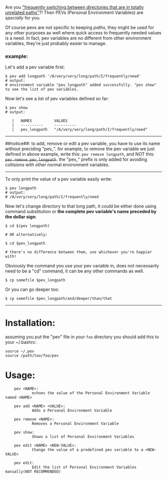 Are you ["frequently switching between directories that are in totally unrelated paths"](https://unix.stackexchange.com/questions/31161/quick-directory-navigation-in-the-bash-shell)?! Then PEVs (Personal Environment Variables) are _specially_ for you.

Of course pevs are not specific to keeping _paths_, they might be used for any other purposes as well where quick access to frequently needed values is a need. In fact, pev variables are no different from other environment variables, they're just probably easier to manage.



### **example**:

Let's add a pev variable first:
```
$ pev add longpath '/A/very/very/long/path/I/frequently/need'
# output:
# environment variable "pev_longpath" added successfully. "pev show" to see the list of pev variables.
```
Now let's see a list of pev variables defined so far:
```
$ pev show
# output:

   |   NAMES          VALUES
   |   ----------     ----------
   |   pev_longpath   "/A/very/very/long/path/I/frequently/need"
```
___
##notice##: to add, remove or edit a pev variable, you have to use its name without preciding "pev_". for example, to remove the pev variable we just defined in above example, write this: `pev remove longpath`, and NOT this: ~~`pev remove pev_longpath`~~. the "pev_" prefix is only added for avoiding collisions with other normal environment variables.
___

To only print the value of a pev variable easily write:
```
$ pev longpath
# output:
# /A/very/very/long/path/I/frequently/need
```
Now let's change directory to that long path, it could be either done using command substitution or __the complete pev variable's name preceded by the dollar sign__:
```
$ cd $(pev longpath)

# OR alternatively:

$ cd $pev_longpath

# there's no difference between them, use whichever you're happier with!
```
Obviously the command you use your pev variable in, does not necessarily need to be a "cd" command, it can be any other commands as well.
```
$ cp somefile $pev_longpath
```
Or you can go deeper too:
```
$ cp somefile $pev_longpath/and/deeper/than/that
```
---
# **Installation**:
assuming you put the "pev" file in your `foo` directory you should add this to your ~/.bashrc:
```
source ~/.pev
source /path/too/foo/pev
```

# **Usage**:


        pev <NAME>:
                echoes the value of the Personal Environment Variable named <NAME>

        pev add <NAME> <VALUE>:
                Adds a Personal Environment Variable

        pev remove <NAME>:
                Removes a Personal Environment Variable

        pev show:
                Shows a list of Personal Environment Variables

        pev edit <NAME> <NEW-VALUE>:
                Change the value of a predefined pev variable to a <NEW-VALUE>

        pev edit:
                Edit the list of Personal Environment Variables manually(NOT RECOMMENDED)
